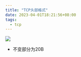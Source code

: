 ```yaml
---
title: "TCP头部格式"
date: 2023-04-01T18:21:56+08:00
tags:
  - tcp
---
```


![](https://p3-juejin.byteimg.com/tos-cn-i-k3u1fbpfcp/f0cd21b421304bbd926cc300f4baae62~tplv-k3u1fbpfcp-zoom-in-crop-mark:3024:0:0:0.awebp)

- 不变部分为20B